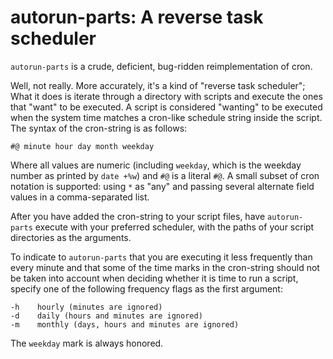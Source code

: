 # autorun-parts: A reverse task scheduler

`autorun-parts` is a crude, deficient, bug-ridden reimplementation of cron.

Well, not really. More accurately, it's a kind of "reverse task scheduler"; What it does is iterate through a directory with scripts and execute the ones that "want" to be executed. A script is considered "wanting" to be executed when the system time matches a cron-like schedule string inside the script. The syntax of the cron-string is as follows:

`#@ minute hour day month weekday`

Where all values are numeric (including `weekday`, which is the weekday number as printed by `date +%w`) and `#@` is a literal `#@`. A small subset of cron notation is supported: using `*` as "any" and passing several alternate field values in a comma-separated list.

After you have added the cron-string to your script files, have `autorun-parts` execute with your preferred scheduler, with the paths of your script directories as the arguments.

To indicate to `autorun-parts` that you are executing it less frequently than every minute and that some of the time marks in the cron-string should not be taken into account when deciding whether it is time to run a script, specify one of the following frequency flags as the first argument:

    -h    hourly (minutes are ignored)
    -d    daily (hours and minutes are ignored)
    -m    monthly (days, hours and minutes are ignored)

The `weekday` mark is always honored.
